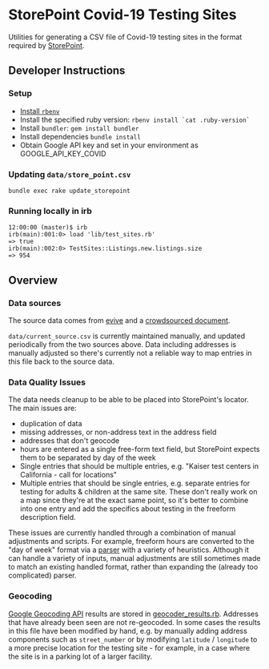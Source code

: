 # StorePoint Covid-19 Testing Sites

Utilities for generating a CSV file of Covid-19 testing sites in the format required by [StorePoint](https://storepoint.co/dashboard/help).

## Developer Instructions

### Setup

* [Install `rbenv`](https://github.com/rbenv/rbenv#installation)
* Install the specified ruby version: ``rbenv install `cat .ruby-version` ``
* Install `bundler`: `gem install bundler`
* Install dependencies `bundle install`
* Obtain Google API key and set in your environment as GOOGLE_API_KEY_COVID

### Updating `data/store_point.csv`

`bundle exec rake update_storepoint`

### Running locally in irb

```
12:00:00 (master)$ irb
irb(main):001:0> load 'lib/test_sites.rb'
=> true
irb(main):002:0> TestSites::Listings.new.listings.size
=> 954
```

## Overview

### Data sources

The source data comes from [evive](https://www.evive.care/) and a [crowdsourced document](https://docs.google.com/spreadsheets/d/1svnaZ2UG_ryFr8jjqVx7ZVZksBue4EQUJ4dolMDJx70/edit#gid=0).

`data/current_source.csv` is currently maintained manually, and updated periodically from the two sources above. Data including addresses is manually adjusted so there's currently not a reliable way to map entries in this file back to the source data.

### Data Quality Issues

The data needs cleanup to be able to be placed into StorePoint's locator. The main issues are:

* duplication of data
* missing addresses, or non-address text in the address field
* addresses that don't geocode
* hours are entered as a single free-form text field, but StorePoint expects them to be separated by day of the week
* Single entries that should be multiple entries, e.g. "Kaiser test centers in California - call for locations"
* Multiple entries that should be single entries, e.g. separate entries for testing for adults & children at the same site. These don't really work on a map since they're at the exact same point, so it's better to combine into one entry and add the specifics about testing in the freeform description field.

These issues are currently handled through a combination of manual adjustments and scripts. For example, freeform hours are converted to the "day of week" format via a [parser](lib/test_sites/hour_parser.rb) with a variety of heuristics. Although it can handle a variety of inputs, manual adjustments are still sometimes made to match an existing handled format, rather than expanding the (already too complicated) parser.

### Geocoding

[Google Geocoding API](https://developers.google.com/maps/documentation/geocoding/start) results are stored in [geocoder_results.rb](lib/test_sites/geocoder_results.rb). Addresses that have already been seen are not re-geocoded. In some cases the results in this file have been modified by hand, e.g. by manually adding address components such as `street_number` or by modifying `latitude` / `longitude` to a more precise location for the testing site - for example, in a case where the site is in a parking lot of a larger facility.
